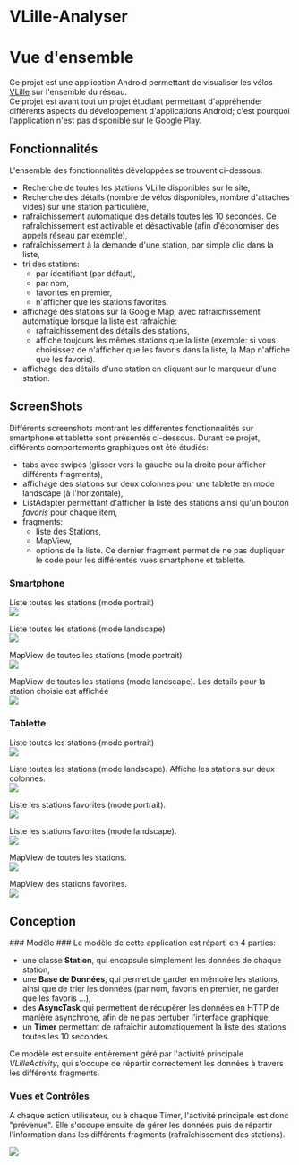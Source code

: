 VLille-Analyser
===============

# Vue d'ensemble #

Ce projet est une application Android permettant de visualiser les vélos [VLille](http://www.vlille.fr/) sur l'ensemble du réseau.  
Ce projet est avant tout un projet étudiant permettant d'appréhender différents aspects du développement d'applications Android; c'est pourquoi l'application n'est pas disponible sur le Google Play.

## Fonctionnalités ##

 L'ensemble des fonctionnalités développées se trouvent ci-dessous:

 * Recherche de toutes les stations VLille disponibles sur le site,
 * Recherche des détails (nombre de vélos disponibles, nombre d'attaches vides) sur une station particulière,
 * rafraîchissement automatique des détails toutes les 10 secondes. Ce rafraîchissement est activable et désactivable (afin d'économiser des appels réseau par exemple),
 * rafraîchissement à la demande d'une station, par simple clic dans la liste,
 * tri des stations:
 	* par identifiant (par défaut),
 	* par nom,
 	* favorites en premier,
 	* n'afficher que les stations favorites.
 * affichage des stations sur la Google Map, avec rafraîchissement automatique lorsque la liste est rafraîchie:
 	* rafraichissement des détails des stations,
 	* affiche toujours les mêmes stations que la liste (exemple: si vous choisissez de n'afficher que les favoris dans la liste, la Map n'affiche que les favoris).
 * affichage des détails d'une station en cliquant sur le marqueur d'une station.


## ScreenShots ##

 Différents screenshots montrant les différentes fonctionnalités sur smartphone et tablette sont présentés ci-dessous. Durant ce projet, différents comportements graphiques ont été étudiés:

 * tabs avec swipes (glisser vers la gauche ou la droite pour afficher différents fragments),
 * affichage des stations sur deux colonnes pour une tablette en mode landscape (à l'horizontale),
 * ListAdapter permettant d'afficher la liste des stations ainsi qu'un bouton _favoris_ pour chaque item,
 * fragments:
 	* liste des Stations,
 	* MapView,
 	* options de la liste. Ce dernier fragment permet de ne pas dupliquer le code pour les différentes vues smartphone et tablette.

### Smartphone ###
Liste toutes les stations (mode portrait)  
![](docs/smartphone/stationList_portrait.png)  

Liste toutes les stations (mode landscape)  
![](docs/smartphone/stationList_landscape.png)  

MapView de toutes les stations (mode portrait)  
![](docs/smartphone/mapview_portrait.png)  

MapView de toutes les stations (mode landscape). Les details pour la station choisie est affichée  
![](docs/smartphone/mapview_landscape.png)  

### Tablette ###
Liste toutes les stations (mode portrait)  
![](docs/tablet/stationList_portait_all.png)  

Liste toutes les stations (mode landscape). Affiche les stations sur deux colonnes.   
![](docs/tablet/stationList_landscape_all.png)  

Liste les stations favorites (mode portrait).  
![](docs/tablet/stationList_portait_stars.png)  

Liste les stations favorites (mode landscape).  
![](docs/tablet/stationList_landscape_star.png) 

MapView de toutes les stations.  
![](docs/tablet/mapview_landscape_all.png)  

MapView des stations favorites.  
![](docs/tablet/mapview_landscape_stars.png)  

## Conception ##

### Modèle ###
Le modèle de cette application est réparti en 4 parties:

 * une classe __Station__, qui encapsule simplement les données de chaque station,
 * une __Base de Données__, qui permet de garder en mémoire les stations, ainsi que de trier les données (par nom, favoris en premier, ne garder que les favoris ...),
 * des __AsyncTask__ qui permettent de récupèrer les données en HTTP de manière asynchrone, afin de ne pas pertuber l'interface graphique,
 * un __Timer__ permettant de rafraîchir automatiquement la liste des stations toutes les 10 secondes.

Ce modèle est ensuite entièrement géré par l'activité principale _VLilleActivity_, qui s'occupe de répartir correctement les données à travers les différents fragments.

### Vues et Contrôles ###

A chaque action utilisateur, ou à chaque Timer, l'activité principale est donc "prévenue". Elle s'occupe ensuite de gérer les données puis de répartir l'information dans les différents fragments (rafraîchissement des stations).

![](docs/communication.png)
